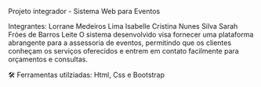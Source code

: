 Projeto integrador - Sistema Web para Eventos

Integrantes:
Lorrane Medeiros Lima
Isabelle Cristina Nunes Silva
Sarah Fróes de Barros Leite
O sistema desenvolvido visa fornecer uma plataforma abrangente para a assessoria de eventos, permitindo que os clientes conheçam os serviços oferecidos e entrem em contato facilmente para orçamentos e consultas.

🛠️ Ferramentas utilziadas: Html, Css e Bootstrap
